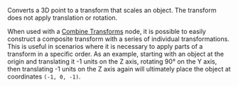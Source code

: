 Converts a 3D point to a transform that scales an object.  The transform does not apply translation or rotation.

When used with a [Combine Transforms](vuo-node://vuo.transform.combine) node, it is possible to easily construct a composite transform with a series of individual transformations.  This is useful in scenarios where it is necessary to apply parts of a transform in a specific order.  As an example, starting with an object at the origin and translating it -1 units on the Z axis, rotating 90° on the Y axis, then translating -1 units on the Z axis again will ultimately place the object at coordinates `(-1, 0, -1)`.
